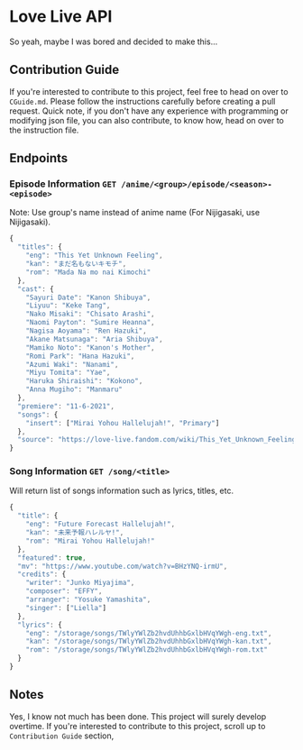 # Love Live API

So yeah, maybe I was bored and decided to make this...

## Contribution Guide

If you're interested to contribute to this project, feel free to head on over to `CGuide.md`. Please follow the instructions carefully before creating a pull request. Quick note, if you don't have any experience with programming or modifying json file, you can also contribute, to know how, head on over to the instruction file.

## Endpoints

### Episode Information `GET /anime/<group>/episode/<season>-<episode>`

Note: Use group's name instead of anime name (For Nijigasaki, use Nijigasaki).

```js
{
  "titles": {
    "eng": "This Yet Unknown Feeling",
    "kan": "まだ名もないキモチ",
    "rom": "Mada Na mo nai Kimochi"
  },
  "cast": {
    "Sayuri Date": "Kanon Shibuya",
    "Liyuu": "Keke Tang",
    "Nako Misaki": "Chisato Arashi",
    "Naomi Payton": "Sumire Heanna",
    "Nagisa Aoyama": "Ren Hazuki",
    "Akane Matsunaga": "Aria Shibuya",
    "Mamiko Noto": "Kanon's Mother",
    "Romi Park": "Hana Hazuki",
    "Azumi Waki": "Nanami",
    "Miyu Tomita": "Yae",
    "Haruka Shiraishi": "Kokono",
    "Anna Mugiho": "Manmaru"
  },
  "premiere": "11-6-2021",
  "songs": {
    "insert": ["Mirai Yohou Hallelujah!", "Primary"]
  },
  "source": "https://love-live.fandom.com/wiki/This_Yet_Unknown_Feeling"
}
```

### Song Information `GET /song/<title>`

Will return list of songs information such as lyrics, titles, etc.

```js
{
  "title": {
    "eng": "Future Forecast Hallelujah!",
    "kan": "未来予報ハレルヤ!",
    "rom": "Mirai Yohou Hallelujah!"
  },
  "featured": true,
  "mv": "https://www.youtube.com/watch?v=BHzYNQ-irmU",
  "credits": {
    "writer": "Junko Miyajima",
    "composer": "EFFY",
    "arranger": "Yosuke Yamashita",
    "singer": ["Liella"]
  },
  "lyrics": {
    "eng": "/storage/songs/TWlyYWlZb2hvdUhhbGxlbHVqYWgh-eng.txt",
    "kan": "/storage/songs/TWlyYWlZb2hvdUhhbGxlbHVqYWgh-kan.txt",
    "rom": "/storage/songs/TWlyYWlZb2hvdUhhbGxlbHVqYWgh-rom.txt"
  }
}
```

## Notes

Yes, I know not much has been done. This project will surely develop overtime. If you're interested to contribute to this project, scroll up to `Contribution Guide` section,
